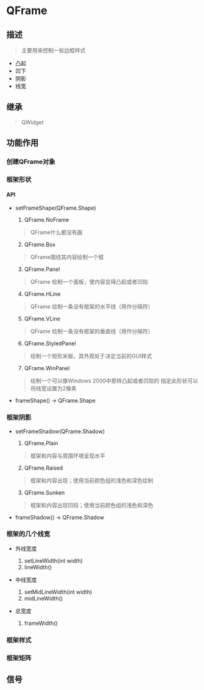 # QFrame
## 描述

> 主要用来控制一些边框样式

- 凸起
- 凹下
- 阴影
- 线宽

## 继承
> QWidget

## 功能作用
### 创建QFrame对象

### 框架形状
#### API
- setFrameShape(QFrame.Shape)
    1. QFrame.NoFrame
    > QFrame什么都没有画
    
    2. QFrame.Box
    > QFrame围绕其内容绘制一个框
    
    3. QFrame.Panel
    > QFrame 绘制一个面板，使内容显得凸起或者凹陷
    
    4. QFrame.HLine
    > QFrame 绘制一条没有框架的水平线（用作分隔符）
    
    5. QFrame.VLine
    > QFrame 绘制一条没有框架的垂直线（用作分隔符）
    
    6. QFrame.StyledPanel
    > 绘制一个矩形米板，其外观处于决定当前的GUI样式
    
    7. QFrame.WinPanel
    > 绘制一个可以像Windows 2000中那样凸起或者凹陷的
    > 指定此形状可以将线宽设置为2像素

- frameShape() -> QFrame.Shape

### 框架阴影
- setFrameShadow(QFrame.Shadow)
    1. QFrame.Plain
    > 框架和内容与周围环境呈现水平

    2. QFrame.Raised
    > 框架和内容出现；使用当前颜色组的浅色和深色绘制

    3. QFrame.Sunken
    > 框架和内容出现凹陷；使用当前颜色组的浅色和深色


- frameShadow() -> QFrame.Shadow
### 框架的几个线宽
- 外线宽度 
    1. setLineWidth(int width)
    2. lineWidth()

- 中线宽度
    1. setMidLineWidth(int width)
    2. midLineWidth()
- 总宽度
    1. frameWidth()

### 框架样式

### 框架矩阵

## 信号
